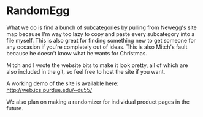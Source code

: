 RandomEgg
=========

What we do is find a bunch of subcategories by pulling from Newegg's site map because I'm way too lazy to copy and paste every subcategory into a file myself. This is also great for finding something new to get someone for any occasion if you're completely out of ideas. This is also Mitch's fault because he doesn't know what he wants for Christmas.

Mitch and I wrote the website bits to make it look pretty, all of which are also included in the git, so feel free to host the site if you want.

A working demo of the site is available here: http://web.ics.purdue.edu/~du55/

We also plan on making a randomizer for individual product pages in the future.
